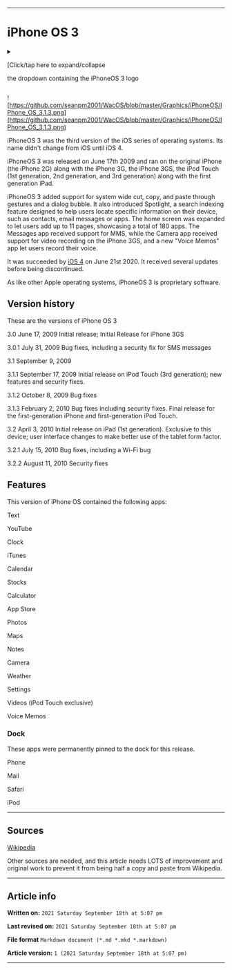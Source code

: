   
***

# iPhone OS 3

<details>
<summary><p>[Click/tap here to expand/collapse</p>
<p>the dropdown containing the iPhoneOS 3 logo</p></summary>

![https://github.com/seanpm2001/WacOS/blob/master/Graphics/iPhoneOS/IPhone_OS_3_logo.png](https://github.com/seanpm2001/WacOS/blob/master/Graphics/iPhoneOS/IPhone_OS_3_logo.png)

</details>

![https://github.com/seanpm2001/WacOS/blob/master/Graphics/iPhoneOS/IPhone_OS_3.1.3.png](https://github.com/seanpm2001/WacOS/blob/master/Graphics/iPhoneOS/IPhone_OS_3.1.3.png)

iPhoneOS 3 was the third version of the iOS series of operating systems. Its name didn't change from iOS until iOS 4.

iPhoneOS 3 was released on June 17th 2009 and ran on the original iPhone (the iPhone 2G) along with the iPhone 3G, the iPhone 3GS, the iPod Touch (1st generation, 2nd generation, and 3rd generation) along with the first generation iPad.

iPhoneOS 3 added support for system wide cut, copy, and paste through gestures and a dialog bubble. It also introduced Spotlight, a search indexing feature designed to help users locate specific information on their device, such as contacts, email messages or apps. The home screen was expanded to let users add up to 11 pages, showcasing a total of 180 apps. The Messages app received support for MMS, while the Camera app received support for video recording on the iPhone 3GS, and a new "Voice Memos" app let users record their voice. 

It was succeeded by [iOS 4](https://github.com/seanpm2001/WacOS/wiki/iOS-4/) on June 21st 2020. It received several updates before being discontinued.

As like other Apple operating systems, iPhoneOS 3 is proprietary software.

## Version history

These are the versions of iPhone OS 3

3.0 June 17, 2009 	Initial release; Initial Release for iPhone 3GS

3.0.1 July 31, 2009 	Bug fixes, including a security fix for SMS messages

3.1 September 9, 2009

3.1.1 September 17, 2009 	Initial release on iPod Touch (3rd generation); new features and security fixes.

3.1.2 	October 8, 2009 	Bug fixes

3.1.3 	February 2, 2010 	Bug fixes including security fixes. Final release for the first-generation iPhone and first-generation iPod Touch.

3.2	April 3, 2010 	Initial release on iPad (1st generation). Exclusive to this device; user interface changes to make better use of the tablet form factor.

3.2.1 	July 15, 2010 	Bug fixes, including a Wi-Fi bug

3.2.2	August 11, 2010 	Security fixes

## Features

This version of iPhone OS contained the following apps:

Text

YouTube

Clock

iTunes

Calendar

Stocks

Calculator

App Store

Photos

Maps

Notes

Camera

Weather

Settings

Videos (iPod Touch exclusive)

Voice Memos

### Dock

These apps were permanently pinned to the dock for this release.

Phone

Mail

Safari

iPod

***

## Sources

[Wikipedia](https://en.wikipedia.org/wiki/IPhone_OS_3/)

Other sources are needed, and this article needs LOTS of improvement and original work to prevent it from being half a copy and paste from Wikipedia.

***

## Article info

**Written on:** `2021 Saturday September 18th at 5:07 pm`

**Last revised on:** `2021 Saturday September 18th at 5:07 pm`

**File format** `Markdown document (*.md *.mkd *.markdown)`

**Article version:** `1 (2021 Saturday September 18th at 5:07 pm)`

***
